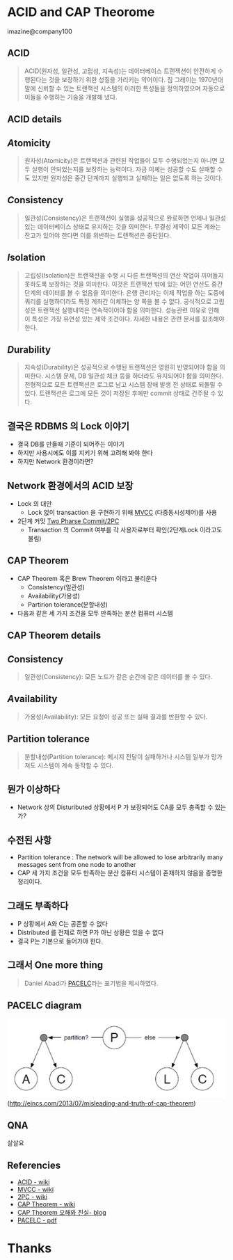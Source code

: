 # ACID and CAP Theorome
imazine@company100

## ACID
> ACID(원자성, 일관성, 고립성, 지속성)는 데이터베이스 트랜젝션이 안전하게 수행된다는 것을 보장하기 위한 성질을 가리키는 약어이다. 짐 그레이는 1970년대 말에 신뢰할 수 있는 트랜잭션 시스템의 이러한 특성들을 정의하였으며 자동으로 이들을 수행하는 기술을 개발해 냈다.

## ACID details

## *A*tomicity
> 원자성(Atomicity)은 트랜잭션과 관련된 작업들이 모두 수행되었는지 아니면 모두 실행이 안되었는지를 보장하는 능력이다. 자금 이체는 성공할 수도 실패할 수도 있지만 원자성은 중간 단계까지 실행되고 실패하는 일은 없도록 하는 것이다. 

## *C*onsistency
> 일관성(Consistency)은 트랜잭션이 실행을 성공적으로 완료하면 언제나 일관성 있는 데이터베이스 상태로 유지하는 것을 의미한다. 무결성 제약이 모든 계좌는 잔고가 있어야 한다면 이를 위반하는 트랜잭션은 중단된다.

## *I*solation
> 고립성(Isolation)은 트랜잭션을 수행 시 다른 트랜잭션의 연산 작업이 끼어들지 못하도록 보장하는 것을 의미한다. 이것은 트랜잭션 밖에 있는 어떤 연산도 중간 단계의 데이터를 볼 수 없음을 의미한다. 은행 관리자는 이체 작업을 하는 도중에 쿼리를 실행하더라도 특정 계좌간 이체하는 양 쪽을 볼 수 없다. 공식적으로 고립성은 트랜잭션 실행내역은 연속적이어야 함을 의미한다. 성능관련 이유로 인해 이 특성은 가장 유연성 있는 제약 조건이다. 자세한 내용은 관련 문서를 참조해야 한다.

## *D*urability
> 지속성(Durability)은 성공적으로 수행된 트랜잭션은 영원히 반영되어야 함을 의미한다. 시스템 문제, DB 일관성 체크 등을 하더라도 유지되어야 함을 의미한다. 전형적으로 모든 트랜잭션은 로그로 남고 시스템 장애 발생 전 상태로 되돌릴 수 있다. 트랜잭션은 로그에 모든 것이 저장된 후에만 commit 상태로 간주될 수 있다.

## 결국은 RDBMS 의 Lock 이야기
- 결국 DB를 만들때 기준이 되어주는 이야기
- 하지만 사용시에도 이를 지키기 위해 고려해 봐야 한다
- 하지만 Network 환경이라면?

## Network 환경에서의 ACID 보장
- Lock 의 대안 
	- Lock 없이 transaction 을 구현하기 위해 [MVCC](http://ko.wikipedia.org/wiki/%EB%8B%A4%EC%A4%91_%EB%B2%84%EC%A0%84_%EB%8F%99%EC%8B%9C%EC%84%B1_%EC%A0%9C%EC%96%B4) (다중동시성제어)를 사용
- 2단계 커밋 [Two Pharse Commit/2PC](http://ko.wikipedia.org/wiki/2%EB%8B%A8%EA%B3%84_%EC%BB%A4%EB%B0%8B_%ED%94%84%EB%A1%9C%ED%86%A0%EC%BD%9C)
	- Transaction 의 Commit 여부를 각 사용자로부터 확인(2단계Lock 이라고도 불림) 

## CAP Theorem
- CAP Theorem 혹은 Brew Theorem 이라고 불리운다
	- Consistency(일관성)
	- Availability(가용성)
	- Partirion tolerance(분할내성)
- 다음과 같은 세 가지 조건을 모두 만족하는 분산 컴퓨터 시스템

## CAP Theorem details

## *C*onsistency
> 일관성(Consistency): 모든 노드가 같은 순간에 같은 데이터를 볼 수 있다.

## *A*vailability 
> 가용성(Availability): 모든 요청이 성공 또는 실패 결과를 반환할 수 있다.

## Partition tolerance
> 분할내성(Partition tolerance): 메시지 전달이 실패하거나 시스템 일부가 망가져도 시스템이 계속 동작할 수 있다.

## 뭔가 이상하다
- Network 상의 Distuributed 상황에서 P 가 보장되어도 CA를 모두 충족할 수 있는가?

## 수전된 사항
- Partition tolerance : The network will be allowed to lose arbitrarily many messages sent from one node to another
- CAP 세 가지 조건을 모두 만족하는 분산 컴퓨터 시스템이 존재하지 않음을 증명한 정리이다.

## 그래도 부족하다
- P 상황에서 A와 C는 공존할 수 없다
- Distributed 를 전제로 하면 P가 아닌 상황은 있을 수 없다
- 결국 P는 기본으로 들어가야 한다.

## 그래서 One more thing
> Daniel Abadi가 [PACELC](http://cs-www.cs.yale.edu/homes/dna/papers/abadi-pacelc.pdf)라는 표기법을 제시하였다.

## PACELC diagram
![](./truth-of-cap-theorem-pacelc.jpg)(http://eincs.com/2013/07/misleading-and-truth-of-cap-theorem)

## QNA
살살요

## Referencies
- [ACID - wiki](http://en.wikipedia.org/wiki/ACID)
- [MVCC - wiki](http://en.wikipedia.org/wiki/Multiversion_concurrency_control)
- [2PC - wiki](http://en.wikipedia.org/wiki/Two-phase_commit_protocol)
- [CAP Theorem - wiki](http://en.wikipedia.org/wiki/CAP_theorem)
- [CAP Theorem 오해와 진실- blog](http://eincs.com/2013/07/misleading-and-truth-of-cap-theorem/)
- [PACELC - pdf](http://cs-www.cs.yale.edu/homes/dna/papers/abadi-pacelc.pdf)

# Thanks


